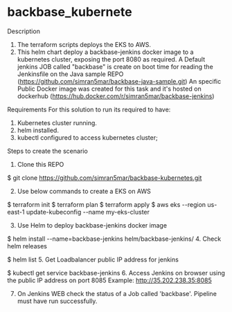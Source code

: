 # backbase_kubernete
Description
1. The terraform scripts deploys the EKS to AWS.
2. This helm chart deploy a backbase-jenkins docker image to a kubernetes cluster, exposing the port 8080 as required.
A Default jenkins JOB called "backbase" is create on boot time for reading the Jenkinsfile on the Java sample REPO (https://github.com/simran5mar/backbase-java-sample.git)
An specific Public Docker image was created for this task and it's hosted on dockerhub (https://hub.docker.com/r/simran5mar/backbase-jenkins)

Requirements
For this solution to run its required to have:

1. Kubernetes cluster running.
2. helm installed.
3. kubectl configured to access kubernetes cluster;

Steps to create the scenario
1. Clone this REPO

$ git clone https://github.com/simran5mar/backbase-kubernetes.git

2. Use below commands to create a EKS on AWS

$ terraform init
$ terraform plan
$ terraform apply
$ aws eks --region us-east-1 update-kubeconfig --name my-eks-cluster

3. Use Helm to deploy backbase-jenkins docker image

$ helm install --name=backbase-jenkins helm/backbase-jenkins/
4. Check helm releases

$ helm list
5. Get Loadbalancer public IP address for jenkins

$ kubectl get service backbase-jenkins
6. Access Jenkins on browser using the public IP address on port 8085 Example: http://35.202.238.35:8085

7. On Jenkins WEB check the status of a Job called 'backbase'. Pipeline must have run successfully.
